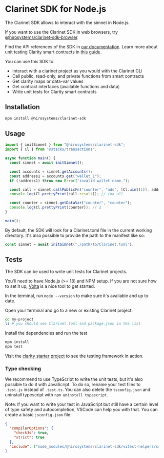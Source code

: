 # Clarinet SDK for Node.js

The Clarinet SDK allows to interact with the simnet in Node.js.

If you want to use the Clarinet SDK in web browsers, try [@hirosystems/clarinet-sdk-browser](https://www.npmjs.com/package/@hirosystems/clarinet-sdk-browser).

Find the API references of the SDK in [our documentation](https://docs.hiro.so/stacks/clarinet-js-sdk).
Learn more about unit testing Clarity smart contracts in [this guide](https://docs.hiro.so/stacks/clarinet-js-sdk).

You can use this SDK to:

- Interact with a clarinet project as you would with the Clarinet CLI
- Call public, read-only, and private functions from smart contracts
- Get clarity maps or data-var values
- Get contract interfaces (available functions and data)
- Write unit tests for Clarity smart contracts

## Installation

```sh
npm install @hirosystems/clarinet-sdk
```

## Usage

```ts
import { initSimnet } from "@hirosystems/clarinet-sdk";
import { Cl } from "@stacks/transactions";

async function main() {
  const simnet = await initSimnet();

  const accounts = simnet.getAccounts();
  const address1 = accounts.get("wallet_1");
  if (!address1) throw new Error("invalid wallet name.");

  const call = simnet.callPublicFn("counter", "add", [Cl.uint(1)], address1);
  console.log(Cl.prettyPrint(call.result)); // (ok u1)

  const counter = simnet.getDataVar("counter", "counter");
  console.log(Cl.prettyPrint(counter)); // 2
}

main();
```

By default, the SDK will look for a Clarinet.toml file in the current working directory.
It's also possible to provide the path to the manifest like so:

```ts
const simnet = await initSimnet("./path/to/Clarinet.toml");
```

## Tests

The SDK can be used to write unit tests for Clarinet projects.

You'll need to have Node.js (>= 18) and NPM setup. If you are not sure how to set it up, [Volta](https://volta.sh/) is a nice tool to get started.

In the terminal, run `node --version` to make sure it's available and up to date.

Open your terminal and go to a new or existing Clarinet project:

```sh
cd my-project
ls # you should see Clarinet.toml and package.json in the list
```

Install the dependencies and run the test

```sh
npm install
npm test
```

Visit the [clarity starter project](https://github.com/hirosystems/clarity-starter) to see the testing framework in action.

### Type checking

We recommend to use TypeScript to write the unit tests, but it's also possible to do it with JavaScript. To do so, rename your test files to `.test.js` instead of `.test.ts`. You can also delete the `tsconfig.json` and uninstall typescript with `npm uninstall typescript`.

Note: If you want to write your test in JavaScript but still have a certain level of type safety and autocompletion, VSCode can help you with that. You can create a basic `jsconfig.json` file:

```json
{
  "compilerOptions": {
    "checkJs": true,
    "strict": true
  },
  "include": ["node_modules/@hirosystems/clarinet-sdk/vitest-helpers/src", "unit-tests"]
}
```
